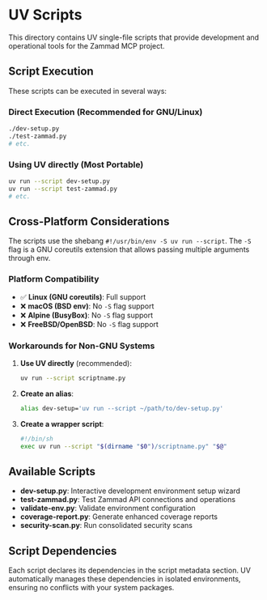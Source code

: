 # UV Scripts

This directory contains UV single-file scripts that provide development and operational tools for the Zammad MCP project.

## Script Execution

These scripts can be executed in several ways:

### Direct Execution (Recommended for GNU/Linux)

```bash
./dev-setup.py
./test-zammad.py
# etc.
```

### Using UV directly (Most Portable)

```bash
uv run --script dev-setup.py
uv run --script test-zammad.py
# etc.
```

## Cross-Platform Considerations

The scripts use the shebang `#!/usr/bin/env -S uv run --script`. The `-S` flag is a GNU coreutils extension that allows passing multiple arguments through env.

### Platform Compatibility

- ✅ **Linux (GNU coreutils)**: Full support
- ❌ **macOS (BSD env)**: No `-S` flag support
- ❌ **Alpine (BusyBox)**: No `-S` flag support
- ❌ **FreeBSD/OpenBSD**: No `-S` flag support

### Workarounds for Non-GNU Systems

1. **Use UV directly** (recommended):

   ```bash
   uv run --script scriptname.py
   ```

1. **Create an alias**:

   ```bash
   alias dev-setup='uv run --script ~/path/to/dev-setup.py'
   ```

1. **Create a wrapper script**:

   ```bash
   #!/bin/sh
   exec uv run --script "$(dirname "$0")/scriptname.py" "$@"
   ```

## Available Scripts

- **dev-setup.py**: Interactive development environment setup wizard
- **test-zammad.py**: Test Zammad API connections and operations
- **validate-env.py**: Validate environment configuration
- **coverage-report.py**: Generate enhanced coverage reports
- **security-scan.py**: Run consolidated security scans

## Script Dependencies

Each script declares its dependencies in the script metadata section. UV automatically manages these dependencies in isolated environments, ensuring no conflicts with your system packages.
